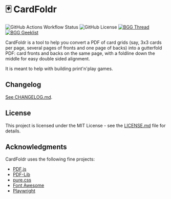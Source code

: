 # 🃏 CardFoldr

![GitHub Actions Workflow Status](https://img.shields.io/github/actions/workflow/status/foosel/cardfoldr/deploy.yml)
![GitHub License](https://img.shields.io/github/license/foosel/cardfoldr)
[![BGG Thread](https://img.shields.io/badge/BGG-Thread-purple?logo=boardgamegeek)](https://boardgamegeek.com/thread/3298313/i-created-a-tool-to-create-foldable-card-pdfs-from)
[![BGG Geeklist](https://img.shields.io/badge/BGG-Geeklist-purple?logo=boardgamegeek)](https://boardgamegeek.com/geeklist/336986/cardfoldr-settings-for-games)

CardFoldr is a tool to help you convert a PDF of card grids (say, 3x3 cards per page, several pages of fronts and one page of backs) into a gutterfold PDF: card fronts and backs on the same page, with a foldline down the middle for easy double sided alignment.

It is meant to help with building print'n'play games.

## Changelog

[See CHANGELOG.md](CHANGELOG.md).

## License

This project is licensed under the MIT License - see the [LICENSE.md](LICENSE.md) file for details.

## Acknowledgments

CardFoldr uses the following fine projects:

- [PDF.js](https://mozilla.github.io/pdf.js/) 
- [PDF-Lib](https://pdf-lib.js.org/)
- [pure.css](https://purecss.io/)
- [Font Awesome](https://fontawesome.com/)
- [Playwright](https://playwright.dev/)
